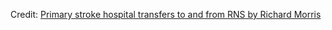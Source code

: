<div class="Title"></div>
<div class="chart"></div>
<div class="legend"></div>
<p>Credit: <a href="https://observablehq.com/@datarichard/primary-stroke-hospital-transfers-to-and-from-rns">Primary stroke hospital transfers to and from RNS by Richard Morris</a></p>

<script type="module">
import {Runtime, Inspector} from "https://cdn.jsdelivr.net/npm/@observablehq/runtime@4/dist/runtime.js";
import define from "https://api.observablehq.com/@datarichard/primary-stroke-hospital-transfers-to-and-from-rns.js?v=3";
(new Runtime).module(define, name => {
  if (name === "Title") return Inspector.into(".Title")();
  if (name === "chart") return Inspector.into(".chart")();
  if (name === "legend") return Inspector.into(".legend")();
});
</script>